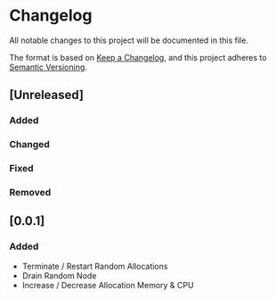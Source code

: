 # Changelog

All notable changes to this project will be documented in this file.

The format is based on [Keep a Changelog](https://keepachangelog.com/en/1.0.0/),
and this project adheres to [Semantic Versioning](https://semver.org/spec/v2.0.0.html).

## [Unreleased]

### Added 
### Changed
### Fixed
### Removed

## [0.0.1]

### Added 
- Terminate / Restart Random Allocations
- Drain Random Node
- Increase / Decrease Allocation Memory & CPU 